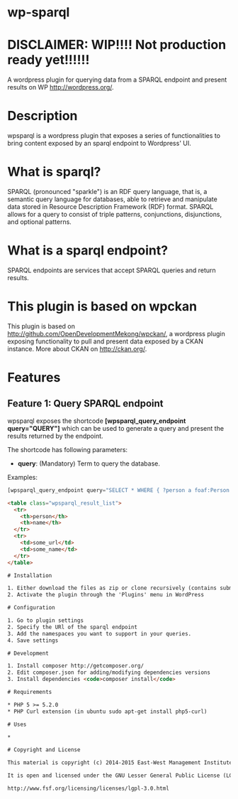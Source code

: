wp-sparql
=======

# DISCLAIMER: WIP!!!! Not production ready yet!!!!!!

A wordpress plugin for querying data from a SPARQL endpoint and present results on WP http://wordpress.org/.

# Description

wpsparql is a wordpress plugin that exposes a series of functionalities to bring content exposed by an sparql endpoint to Wordpress' UI.

# What is sparql?

SPARQL (pronounced "sparkle") is an RDF query language, that is, a semantic query language for databases, able to retrieve and manipulate data stored in Resource Description Framework (RDF) format. SPARQL allows for a query to consist of triple patterns, conjunctions, disjunctions, and optional patterns.

# What is a sparql endpoint?

SPARQL endpoints are services that accept SPARQL queries and return results.

# This plugin is based on wpckan

This plugin is based on http://github.com/OpenDevelopmentMekong/wpckan/, a wordpress plugin exposing functionality to pull and present data exposed by a CKAN instance. More about CKAN on http://ckan.org/.

# Features

## Feature 1: Query SPARQL endpoint

wpsparql exposes the shortcode **[wpsparql_query_endpoint query="QUERY"]** which can be used to generate a query and present the results returned by the endpoint.

The shortcode has following parameters:

* **query**: (Mandatory) Term to query the database.

Examples:
```php
[wpsparql_query_endpoint query="SELECT * WHERE { ?person a foaf:Person . ?person foaf:name ?name } LIMIT 1"]
```

```html
<table class="wpsparql_result_list">
  <tr>
    <th>person</th>
    <th>name</th>
  </tr>
  <tr>
    <td>some_url</td>
    <td>some_name</td>
  </tr>
</table>  

# Installation

1. Either download the files as zip or clone recursively (contains submodules) <code>git clone https://github.com/OpenDevelopmentMekong/wpsparql.git --recursive</code> into the Wordpress plugins folder.
2. Activate the plugin through the 'Plugins' menu in WordPress

# Configuration

1. Go to plugin settings
2. Specify the URl of the sparql endpoint
3. Add the namespaces you want to support in your queries.
4. Save settings

# Development

1. Install composer http://getcomposer.org/
2. Edit composer.json for adding/modifying dependencies versions
3. Install dependencies <code>composer install</code>

# Requirements

* PHP 5 >= 5.2.0
* PHP Curl extension (in ubuntu sudo apt-get install php5-curl)

# Uses

*

# Copyright and License

This material is copyright (c) 2014-2015 East-West Management Institute, Inc. (EWMI).

It is open and licensed under the GNU Lesser General Public License (LGPL) v3.0 whose full text may be found at:

http://www.fsf.org/licensing/licenses/lgpl-3.0.html
